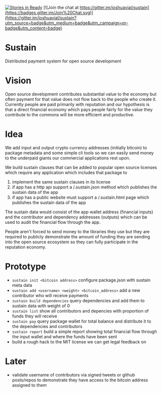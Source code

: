 [![Stories in Ready](https://badge.waffle.io/joshuavial/sustain.png?label=ready&title=Ready)](http://waffle.io/joshuavial/sustain) [![Join the chat at https://gitter.im/joshuavial/sustain](https://badges.gitter.im/Join%20Chat.svg)](https://gitter.im/joshuavial/sustain?utm_source=badge&utm_medium=badge&utm_campaign=pr-badge&utm_content=badge)

# Sustain

Distributed payment system for open source development

# Vision
Open source development contributes substantial value to the economy but often payment for that value does not flow back to the people who create it. Currently people are paid primarily with reputation and our hypothesis is that a direct financial economy which pays people fairly for the value they contribute to the commons will be more efficient and productive.

# Idea
We add input and output crypto currency addresses (initially bitcoin) to package metadata and some simple cli tools so we can easily send money to the underpaid giants our commercial applications rest upon.

We build sustain clauses that can be added to popular open source licenses which require any application which includes that package to

1. implement the same sustain clauses in its license
1. if app has a http api support a /.sustain.json method which publishes the sustain data of the app
1. if app has a public website must support a /.sustain.html page which publishes the sustain data of the app

The sustain data would consist of the app wallet address (financial inputs) and the contributor and dependency addresses (outputs) which can be used to audit the financial flow through the app.

People aren't forced to send money to the libraries they use but they are required to publicly demonstrate the amount of funding they are sending into the open source ecosystem so they can fully participate in the reputation economy.

# Prototype

* `sustain init <bitcoin address>` configure package.json with sustain meta data
* `sustain add <username> <weight> <bitcoin_address>` add a new contributor who will receive payments
* `sustain build dependencies` query dependencies and add them to sustain data with weight of 0
* `sustain list` show all contributors and depencies with proportion of funds they will receive
* `sustain pay` query package wallet for total balance and distribute it to the dependencies and contributors
* `sustain report` build a simple report showing total financial flow through the input wallet and where the funds have been sent
* build a rough hack to the MIT license we can get legal feedback on

# Later

* validate username of contributors via signed tweets or github posts/repos to demonstrate they have access to the bitcoin address assigned to them


